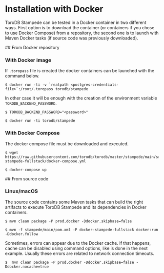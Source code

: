 <h1>Installation with Docker</h1>
ToroDB Stampede can be tested in a Docker container in two different ways. First option is to download the container (or containers if you chose to use Docker Compose) from a repository, the second one is to launch with Maven Docker tasks (if source code was previously downloaded).

## From Docker repository

### With Docker image

If `.toropass` file is created the docker containers can be launched with the command below.

```no-highlight
$ docker run -ti -v `realpath <postgres-credentials-file>`:/root/.toropass torodb/stampede
```

In other case it will be enough with the creation of the environment variable `TORODB_BACKEND_PASSWORD`.

```no-highlight
$ TORODB_BACKEND_PASSWORD="<password>"

$ docker run -ti torodb/stampede
```

### With Docker Compose

The docker compose file must be downloaded and executed.

```no-highlight
$ wget https://raw.githubusercontent.com/torodb/torodb/master/stampede/main/src/main/dist/docker/compose/torodb-stampede-fullstack/docker-compose.yml

$ docker-compose up
```

## From source code

### Linux/macOS

The source code contains some Maven tasks that can build the right artifacts to execute ToroDB Stampede and its dependencies in Docker containers.

```no-highlight
$ mvn clean package -P prod,docker -Ddocker.skipbase=false

$ mvn -f stampede/main/pom.xml -P docker-stampede-fullstack docker:run -Ddocker.follow
```

Sometimes, errors can appear due to the Docker cache. If that happens, cache can be disabled using command options, like is done in the next example. Usually these errors are related to network connection timeouts.

```no-highlight
$  mvn clean package -P prod,docker -Ddocker.skipbase=false -Ddocker.nocache=true
```
